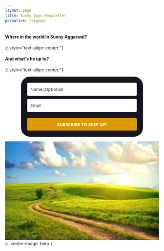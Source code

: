 ```yaml
---
layout: page
title: Sunny Days Newsletter
permalink: /signup/
---
```


#### **Where in the world in Sunny Aggarwal?**
{: style="text-align: center;"}
#### And what's he up to?
{: style="text-align: center;"}

<style type="text/css">
  @import url(https://fonts.googleapis.com/css?family=Open+Sans:400,400italic,700,700italic);
</style>
<style type="text/css">
  .ml-form-embedSubmitLoad{display:inline-block;width:20px;height:20px}.ml-form-embedSubmitLoad:after{content:" ";display:block;width:11px;height:11px;margin:1px;border-radius:50%;border:4px solid #fff;border-color:#fff #fff #fff transparent;animation:ml-form-embedSubmitLoad 1.2s linear infinite}@keyframes ml-form-embedSubmitLoad{0%{transform:rotate(0)}100%{transform:rotate(360deg)}}#mlb2-2158586.ml-form-embedContainer{box-sizing:border-box;display:table;height:99.99%;margin:0 auto;position:static;width:100%!important}#mlb2-2158586.ml-form-embedContainer button,#mlb2-2158586.ml-form-embedContainer h4,#mlb2-2158586.ml-form-embedContainer p,#mlb2-2158586.ml-form-embedContainer span{text-transform:none!important;letter-spacing:normal!important}#mlb2-2158586.ml-form-embedContainer .ml-form-embedWrapper{background-color:#16151f;border-width:0;border-color:transparent;border-radius:30px;border-style:solid;box-sizing:border-box;display:inline-block!important;margin:0;padding:0;position:relative}#mlb2-2158586.ml-form-embedContainer .ml-form-embedWrapper.embedDefault,#mlb2-2158586.ml-form-embedContainer .ml-form-embedWrapper.embedPopup{width:400px}#mlb2-2158586.ml-form-embedContainer .ml-form-embedWrapper.embedForm{max-width:400px;width:100%}#mlb2-2158586.ml-form-embedContainer .ml-form-align-left{text-align:left}#mlb2-2158586.ml-form-embedContainer .ml-form-align-center{text-align:center}#mlb2-2158586.ml-form-embedContainer .ml-form-align-default{display:table-cell!important;vertical-align:middle!important;text-align:center!important}#mlb2-2158586.ml-form-embedContainer .ml-form-align-right{text-align:right}#mlb2-2158586.ml-form-embedContainer .ml-form-embedWrapper .ml-form-embedHeader img{border-top-left-radius:30px;border-top-right-radius:30px;height:auto;margin:0 auto!important;max-width:100%;width:undefinedpx}#mlb2-2158586.ml-form-embedContainer .ml-form-embedWrapper .ml-form-embedBody,#mlb2-2158586.ml-form-embedContainer .ml-form-embedWrapper .ml-form-successBody{padding:20px 20px 0 20px}#mlb2-2158586.ml-form-embedContainer .ml-form-embedWrapper .ml-form-embedBody.ml-form-embedBodyHorizontal{padding-bottom:0}#mlb2-2158586.ml-form-embedContainer .ml-form-embedWrapper .ml-form-embedBody .ml-form-embedContent,#mlb2-2158586.ml-form-embedContainer .ml-form-embedWrapper .ml-form-successBody .ml-form-successContent{margin:0 0 20px 0}#mlb2-2158586.ml-form-embedContainer .ml-form-embedWrapper .ml-form-embedBody .ml-form-embedContent h4,#mlb2-2158586.ml-form-embedContainer .ml-form-embedWrapper .ml-form-successBody .ml-form-successContent h4{color:#fff;font-family:'Open Sans',Arial,Helvetica,sans-serif;font-size:30px;font-weight:400;margin:0 0 10px 0;text-align:left;word-break:break-word}#mlb2-2158586.ml-form-embedContainer .ml-form-embedWrapper .ml-form-embedBody .ml-form-embedContent p,#mlb2-2158586.ml-form-embedContainer .ml-form-embedWrapper .ml-form-successBody .ml-form-successContent p{color:#fff;font-family:'Open Sans',Arial,Helvetica,sans-serif;font-size:14px;font-weight:400;line-height:20px;margin:0 0 10px 0;text-align:left}#mlb2-2158586.ml-form-embedContainer .ml-form-embedWrapper .ml-form-embedBody .ml-form-embedContent ol,#mlb2-2158586.ml-form-embedContainer .ml-form-embedWrapper .ml-form-embedBody .ml-form-embedContent ul,#mlb2-2158586.ml-form-embedContainer .ml-form-embedWrapper .ml-form-successBody .ml-form-successContent ol,#mlb2-2158586.ml-form-embedContainer .ml-form-embedWrapper .ml-form-successBody .ml-form-successContent ul{color:#fff;font-family:'Open Sans',Arial,Helvetica,sans-serif;font-size:14px}#mlb2-2158586.ml-form-embedContainer .ml-form-embedWrapper .ml-form-embedBody .ml-form-embedContent p a,#mlb2-2158586.ml-form-embedContainer .ml-form-embedWrapper .ml-form-successBody .ml-form-successContent p a{color:#000;text-decoration:underline}#mlb2-2158586.ml-form-embedContainer .ml-form-embedWrapper .ml-block-form .ml-field-group{text-align:left!important}#mlb2-2158586.ml-form-embedContainer .ml-form-embedWrapper .ml-block-form .ml-field-group label{margin-bottom:5px;color:#333;font-size:14px;font-family:'Open Sans',Arial,Helvetica,sans-serif;font-weight:700;font-style:normal;text-decoration:none;display:inline-block;line-height:20px}#mlb2-2158586.ml-form-embedContainer .ml-form-embedWrapper .ml-form-embedBody .ml-form-embedContent p:last-child,#mlb2-2158586.ml-form-embedContainer .ml-form-embedWrapper .ml-form-successBody .ml-form-successContent p:last-child{margin:0}#mlb2-2158586.ml-form-embedContainer .ml-form-embedWrapper .ml-form-embedBody form{margin:0;width:100%}#mlb2-2158586.ml-form-embedContainer .ml-form-embedWrapper .ml-form-embedBody .ml-form-checkboxRow,#mlb2-2158586.ml-form-embedContainer .ml-form-embedWrapper .ml-form-embedBody .ml-form-formContent{margin:0 0 20px 0;width:100%}#mlb2-2158586.ml-form-embedContainer .ml-form-embedWrapper .ml-form-embedBody .ml-form-checkboxRow{float:left}#mlb2-2158586.ml-form-embedContainer .ml-form-embedWrapper .ml-form-embedBody .ml-form-formContent.horozintalForm{margin:0;padding:0 0 20px 0;width:100%;height:auto;float:left}#mlb2-2158586.ml-form-embedContainer .ml-form-embedWrapper .ml-form-embedBody .ml-form-fieldRow{margin:0 0 10px 0;width:100%}#mlb2-2158586.ml-form-embedContainer .ml-form-embedWrapper .ml-form-embedBody .ml-form-fieldRow.ml-last-item{margin:0}#mlb2-2158586.ml-form-embedContainer .ml-form-embedWrapper .ml-form-embedBody .ml-form-fieldRow.ml-formfieldHorizintal{margin:0}#mlb2-2158586.ml-form-embedContainer .ml-form-embedWrapper .ml-form-embedBody .ml-form-fieldRow input{background-color:#fff!important;color:#333!important;border-color:#ccc!important;border-radius:4px!important;border-style:solid!important;border-width:1px!important;font-family:'Open Sans',Arial,Helvetica,sans-serif;font-size:14px!important;height:auto;line-height:21px!important;margin-bottom:0;margin-top:0;margin-left:0;margin-right:0;padding:10px 10px!important;width:100%!important;box-sizing:border-box!important;max-width:100%!important}#mlb2-2158586.ml-form-embedContainer .ml-form-embedWrapper .ml-form-embedBody .ml-form-fieldRow input::-webkit-input-placeholder,#mlb2-2158586.ml-form-embedContainer .ml-form-embedWrapper .ml-form-embedBody .ml-form-horizontalRow input::-webkit-input-placeholder{color:#333}#mlb2-2158586.ml-form-embedContainer .ml-form-embedWrapper .ml-form-embedBody .ml-form-fieldRow input::-moz-placeholder,#mlb2-2158586.ml-form-embedContainer .ml-form-embedWrapper .ml-form-embedBody .ml-form-horizontalRow input::-moz-placeholder{color:#333}#mlb2-2158586.ml-form-embedContainer .ml-form-embedWrapper .ml-form-embedBody .ml-form-fieldRow input:-ms-input-placeholder,#mlb2-2158586.ml-form-embedContainer .ml-form-embedWrapper .ml-form-embedBody .ml-form-horizontalRow input:-ms-input-placeholder{color:#333}#mlb2-2158586.ml-form-embedContainer .ml-form-embedWrapper .ml-form-embedBody .ml-form-fieldRow input:-moz-placeholder,#mlb2-2158586.ml-form-embedContainer .ml-form-embedWrapper .ml-form-embedBody .ml-form-horizontalRow input:-moz-placeholder{color:#333}#mlb2-2158586.ml-form-embedContainer .ml-form-embedWrapper .ml-form-embedBody .ml-form-fieldRow textarea,#mlb2-2158586.ml-form-embedContainer .ml-form-embedWrapper .ml-form-embedBody .ml-form-horizontalRow textarea{background-color:#fff!important;color:#333!important;border-color:#ccc!important;border-radius:4px!important;border-style:solid!important;border-width:1px!important;font-family:'Open Sans',Arial,Helvetica,sans-serif;font-size:14px!important;height:auto;line-height:21px!important;margin-bottom:0;margin-top:0;padding:10px 10px!important;width:100%!important;box-sizing:border-box!important;max-width:100%!important}#mlb2-2158586.ml-form-embedContainer .ml-form-embedWrapper .ml-form-embedBody .ml-form-checkboxRow .label-description::before,#mlb2-2158586.ml-form-embedContainer .ml-form-embedWrapper .ml-form-embedBody .ml-form-embedPermissions .ml-form-embedPermissionsOptionsCheckbox .label-description::before,#mlb2-2158586.ml-form-embedContainer .ml-form-embedWrapper .ml-form-embedBody .ml-form-fieldRow .custom-checkbox .custom-control-label::before,#mlb2-2158586.ml-form-embedContainer .ml-form-embedWrapper .ml-form-embedBody .ml-form-fieldRow .custom-radio .custom-control-label::before,#mlb2-2158586.ml-form-embedContainer .ml-form-embedWrapper .ml-form-embedBody .ml-form-horizontalRow .custom-checkbox .custom-control-label::before,#mlb2-2158586.ml-form-embedContainer .ml-form-embedWrapper .ml-form-embedBody .ml-form-horizontalRow .custom-radio .custom-control-label::before,#mlb2-2158586.ml-form-embedContainer .ml-form-embedWrapper .ml-form-embedBody .ml-form-interestGroupsRow .ml-form-interestGroupsRowCheckbox .label-description::before{border-color:#ccc!important;background-color:#fff!important}#mlb2-2158586.ml-form-embedContainer .ml-form-embedWrapper .ml-form-embedBody .ml-form-fieldRow input.custom-control-input[type=checkbox]{box-sizing:border-box;padding:0;position:absolute;z-index:-1;opacity:0;margin-top:5px;margin-left:-24px;overflow:visible}#mlb2-2158586.ml-form-embedContainer .ml-form-embedWrapper .ml-form-embedBody .ml-form-checkboxRow .label-description::before,#mlb2-2158586.ml-form-embedContainer .ml-form-embedWrapper .ml-form-embedBody .ml-form-embedPermissions .ml-form-embedPermissionsOptionsCheckbox .label-description::before,#mlb2-2158586.ml-form-embedContainer .ml-form-embedWrapper .ml-form-embedBody .ml-form-fieldRow .custom-checkbox .custom-control-label::before,#mlb2-2158586.ml-form-embedContainer .ml-form-embedWrapper .ml-form-embedBody .ml-form-horizontalRow .custom-checkbox .custom-control-label::before,#mlb2-2158586.ml-form-embedContainer .ml-form-embedWrapper .ml-form-embedBody .ml-form-interestGroupsRow .ml-form-interestGroupsRowCheckbox .label-description::before{border-radius:4px!important}#mlb2-2158586.ml-form-embedContainer .ml-form-embedWrapper .ml-form-embedBody .ml-form-checkboxRow input[type=checkbox]:checked~.label-description::after,#mlb2-2158586.ml-form-embedContainer .ml-form-embedWrapper .ml-form-embedBody .ml-form-embedPermissions .ml-form-embedPermissionsOptionsCheckbox input[type=checkbox]:checked~.label-description::after,#mlb2-2158586.ml-form-embedContainer .ml-form-embedWrapper .ml-form-embedBody .ml-form-fieldRow .custom-checkbox .custom-control-input:checked~.custom-control-label::after,#mlb2-2158586.ml-form-embedContainer .ml-form-embedWrapper .ml-form-embedBody .ml-form-horizontalRow .custom-checkbox .custom-control-input:checked~.custom-control-label::after,#mlb2-2158586.ml-form-embedContainer .ml-form-embedWrapper .ml-form-embedBody .ml-form-interestGroupsRow .ml-form-interestGroupsRowCheckbox input[type=checkbox]:checked~.label-description::after{background-color:#fff;mask-image:url(https://bucket.mlcdn.com/images/default/arrow.svg);-webkit-mask-image:url(https://bucket.mlcdn.com/images/default/arrow.svg)}#mlb2-2158586.ml-form-embedContainer .ml-form-embedWrapper .ml-form-embedBody .ml-form-fieldRow .custom-radio .custom-control-input:checked~.custom-control-label::after{background-color:#fff;mask-image:url(https://bucket.mlcdn.com/images/default/circle.svg);-webkit-mask-image:url(https://bucket.mlcdn.com/images/default/circle.svg)}#mlb2-2158586.ml-form-embedContainer .ml-form-embedWrapper .ml-form-embedBody .ml-form-checkboxRow input[type=checkbox]:checked~.label-description::before,#mlb2-2158586.ml-form-embedContainer .ml-form-embedWrapper .ml-form-embedBody .ml-form-embedPermissions .ml-form-embedPermissionsOptionsCheckbox input[type=checkbox]:checked~.label-description::before,#mlb2-2158586.ml-form-embedContainer .ml-form-embedWrapper .ml-form-embedBody .ml-form-fieldRow .custom-checkbox .custom-control-input:checked~.custom-control-label::before,#mlb2-2158586.ml-form-embedContainer .ml-form-embedWrapper .ml-form-embedBody .ml-form-fieldRow .custom-radio .custom-control-input:checked~.custom-control-label::before,#mlb2-2158586.ml-form-embedContainer .ml-form-embedWrapper .ml-form-embedBody .ml-form-horizontalRow .custom-checkbox .custom-control-input:checked~.custom-control-label::before,#mlb2-2158586.ml-form-embedContainer .ml-form-embedWrapper .ml-form-embedBody .ml-form-horizontalRow .custom-radio .custom-control-input:checked~.custom-control-label::before,#mlb2-2158586.ml-form-embedContainer .ml-form-embedWrapper .ml-form-embedBody .ml-form-interestGroupsRow .ml-form-interestGroupsRowCheckbox input[type=checkbox]:checked~.label-description::before{border-color:#d90!important;background-color:#d90!important;color:#fff!important}#mlb2-2158586.ml-form-embedContainer .ml-form-embedWrapper .ml-form-embedBody .ml-form-fieldRow .custom-checkbox .custom-control-label::after,#mlb2-2158586.ml-form-embedContainer .ml-form-embedWrapper .ml-form-embedBody .ml-form-fieldRow .custom-checkbox .custom-control-label::before,#mlb2-2158586.ml-form-embedContainer .ml-form-embedWrapper .ml-form-embedBody .ml-form-fieldRow .custom-radio .custom-control-label::after,#mlb2-2158586.ml-form-embedContainer .ml-form-embedWrapper .ml-form-embedBody .ml-form-fieldRow .custom-radio .custom-control-label::before,#mlb2-2158586.ml-form-embedContainer .ml-form-embedWrapper .ml-form-embedBody .ml-form-horizontalRow .custom-checkbox .custom-control-label::after,#mlb2-2158586.ml-form-embedContainer .ml-form-embedWrapper .ml-form-embedBody .ml-form-horizontalRow .custom-checkbox .custom-control-label::before,#mlb2-2158586.ml-form-embedContainer .ml-form-embedWrapper .ml-form-embedBody .ml-form-horizontalRow .custom-radio .custom-control-label::after,#mlb2-2158586.ml-form-embedContainer .ml-form-embedWrapper .ml-form-embedBody .ml-form-horizontalRow .custom-radio .custom-control-label::before{top:2;box-sizing:border-box}#mlb2-2158586.ml-form-embedContainer .ml-form-embedWrapper .ml-form-embedBody .ml-form-checkboxRow .label-description::after,#mlb2-2158586.ml-form-embedContainer .ml-form-embedWrapper .ml-form-embedBody .ml-form-checkboxRow .label-description::before,#mlb2-2158586.ml-form-embedContainer .ml-form-embedWrapper .ml-form-embedBody .ml-form-embedPermissions .ml-form-embedPermissionsOptionsCheckbox .label-description::after,#mlb2-2158586.ml-form-embedContainer .ml-form-embedWrapper .ml-form-embedBody .ml-form-embedPermissions .ml-form-embedPermissionsOptionsCheckbox .label-description::before{top:0!important;box-sizing:border-box!important}#mlb2-2158586.ml-form-embedContainer .ml-form-embedWrapper .ml-form-embedBody .ml-form-checkboxRow .label-description::after,#mlb2-2158586.ml-form-embedContainer .ml-form-embedWrapper .ml-form-embedBody .ml-form-checkboxRow .label-description::before{top:0!important;box-sizing:border-box!important}#mlb2-2158586.ml-form-embedContainer .ml-form-embedWrapper .ml-form-embedBody .ml-form-interestGroupsRow .ml-form-interestGroupsRowCheckbox .label-description::after{top:3px!important;box-sizing:border-box!important;position:absolute;left:-21px;display:block;width:10px;height:10px;content:""}#mlb2-2158586.ml-form-embedContainer .ml-form-embedWrapper .ml-form-embedBody .ml-form-interestGroupsRow .ml-form-interestGroupsRowCheckbox .label-description::before{top:0!important;box-sizing:border-box!important}#mlb2-2158586.ml-form-embedContainer .ml-form-embedWrapper .ml-form-embedBody .custom-control-label::before{position:absolute;top:4px;left:-24px;display:block;width:16px;height:16px;pointer-events:none;content:"";background-color:#fff;border:#adb5bd solid 1px;border-radius:50%}#mlb2-2158586.ml-form-embedContainer .ml-form-embedWrapper .ml-form-embedBody .custom-control-label::after{position:absolute;top:5px!important;left:-21px;display:block;width:10px;height:10px;content:""}#mlb2-2158586.ml-form-embedContainer .ml-form-embedWrapper .ml-form-embedBody .ml-form-checkboxRow .label-description::before,#mlb2-2158586.ml-form-embedContainer .ml-form-embedWrapper .ml-form-embedBody .ml-form-embedPermissions .ml-form-embedPermissionsOptionsCheckbox .label-description::before,#mlb2-2158586.ml-form-embedContainer .ml-form-embedWrapper .ml-form-embedBody .ml-form-interestGroupsRow .ml-form-interestGroupsRowCheckbox .label-description::before{position:absolute;top:4px;left:-24px;display:block;width:16px;height:16px;pointer-events:none;content:"";background-color:#fff;border:#adb5bd solid 1px;border-radius:50%}#mlb2-2158586.ml-form-embedContainer .ml-form-embedWrapper .ml-form-embedBody .ml-form-embedPermissions .ml-form-embedPermissionsOptionsCheckbox .label-description::after{position:absolute;top:3px!important;left:-21px;display:block;width:10px;height:10px;content:""}#mlb2-2158586.ml-form-embedContainer .ml-form-embedWrapper .ml-form-embedBody .ml-form-checkboxRow .label-description::after{position:absolute;top:3px!important;left:-21px;display:block;width:10px;height:10px;content:""}#mlb2-2158586.ml-form-embedContainer .ml-form-embedWrapper .ml-form-embedBody .custom-radio .custom-control-label::after{background:no-repeat 50%/50% 50%}#mlb2-2158586.ml-form-embedContainer .ml-form-embedWrapper .ml-form-embedBody .custom-checkbox .custom-control-label::after,#mlb2-2158586.ml-form-embedContainer .ml-form-embedWrapper .ml-form-embedBody .ml-form-checkboxRow .label-description::after,#mlb2-2158586.ml-form-embedContainer .ml-form-embedWrapper .ml-form-embedBody .ml-form-embedPermissions .ml-form-embedPermissionsOptionsCheckbox .label-description::after,#mlb2-2158586.ml-form-embedContainer .ml-form-embedWrapper .ml-form-embedBody .ml-form-interestGroupsRow .ml-form-interestGroupsRowCheckbox .label-description::after{background:no-repeat 50%/50% 50%}#mlb2-2158586.ml-form-embedContainer .ml-form-embedWrapper .ml-form-embedBody .ml-form-fieldRow .custom-control,#mlb2-2158586.ml-form-embedContainer .ml-form-embedWrapper .ml-form-embedBody .ml-form-horizontalRow .custom-control{position:relative;display:block;min-height:1.5rem;padding-left:1.5rem}#mlb2-2158586.ml-form-embedContainer .ml-form-embedWrapper .ml-form-embedBody .ml-form-fieldRow .custom-checkbox .custom-control-input,#mlb2-2158586.ml-form-embedContainer .ml-form-embedWrapper .ml-form-embedBody .ml-form-fieldRow .custom-radio .custom-control-input,#mlb2-2158586.ml-form-embedContainer .ml-form-embedWrapper .ml-form-embedBody .ml-form-horizontalRow .custom-checkbox .custom-control-input,#mlb2-2158586.ml-form-embedContainer .ml-form-embedWrapper .ml-form-embedBody .ml-form-horizontalRow .custom-radio .custom-control-input{position:absolute;z-index:-1;opacity:0;box-sizing:border-box;padding:0}#mlb2-2158586.ml-form-embedContainer .ml-form-embedWrapper .ml-form-embedBody .ml-form-fieldRow .custom-checkbox .custom-control-label,#mlb2-2158586.ml-form-embedContainer .ml-form-embedWrapper .ml-form-embedBody .ml-form-fieldRow .custom-radio .custom-control-label,#mlb2-2158586.ml-form-embedContainer .ml-form-embedWrapper .ml-form-embedBody .ml-form-horizontalRow .custom-checkbox .custom-control-label,#mlb2-2158586.ml-form-embedContainer .ml-form-embedWrapper .ml-form-embedBody .ml-form-horizontalRow .custom-radio .custom-control-label{color:#000;font-size:12px!important;font-family:'Open Sans',Arial,Helvetica,sans-serif;line-height:22px;margin-bottom:0;position:relative;vertical-align:top;font-style:normal;font-weight:700}#mlb2-2158586.ml-form-embedContainer .ml-form-embedWrapper .ml-form-embedBody .ml-form-fieldRow .custom-select,#mlb2-2158586.ml-form-embedContainer .ml-form-embedWrapper .ml-form-embedBody .ml-form-horizontalRow .custom-select{background-color:#fff!important;color:#333!important;border-color:#ccc!important;border-radius:4px!important;border-style:solid!important;border-width:1px!important;font-family:'Open Sans',Arial,Helvetica,sans-serif;font-size:14px!important;line-height:20px!important;margin-bottom:0;margin-top:0;padding:10px 28px 10px 12px!important;width:100%!important;box-sizing:border-box!important;max-width:100%!important;height:auto;display:inline-block;vertical-align:middle;background:url(https://bucket.mlcdn.com/images/default/dropdown.svg) no-repeat right .75rem center/8px 10px;-webkit-appearance:none;-moz-appearance:none;appearance:none}#mlb2-2158586.ml-form-embedContainer .ml-form-embedWrapper .ml-form-embedBody .ml-form-horizontalRow{height:auto;width:100%;float:left}.ml-form-formContent.horozintalForm .ml-form-horizontalRow .ml-input-horizontal{width:70%;float:left}.ml-form-formContent.horozintalForm .ml-form-horizontalRow .ml-button-horizontal{width:30%;float:left}.ml-form-formContent.horozintalForm .ml-form-horizontalRow .ml-button-horizontal.labelsOn{padding-top:25px}.ml-form-formContent.horozintalForm .ml-form-horizontalRow .horizontal-fields{box-sizing:border-box;float:left;padding-right:10px}#mlb2-2158586.ml-form-embedContainer .ml-form-embedWrapper .ml-form-embedBody .ml-form-horizontalRow input{background-color:#fff;color:#333;border-color:#ccc;border-radius:4px;border-style:solid;border-width:1px;font-family:'Open Sans',Arial,Helvetica,sans-serif;font-size:14px;line-height:20px;margin-bottom:0;margin-top:0;padding:10px 10px;width:100%;box-sizing:border-box;overflow-y:initial}#mlb2-2158586.ml-form-embedContainer .ml-form-embedWrapper .ml-form-embedBody .ml-form-horizontalRow button{background-color:#d90!important;border-color:#d90;border-style:solid;border-width:1px;border-radius:4px;box-shadow:none;color:#fff!important;cursor:pointer;font-family:'Open Sans',Arial,Helvetica,sans-serif;font-size:14px!important;font-weight:700;line-height:20px;margin:0!important;padding:10px!important;width:100%;height:auto}#mlb2-2158586.ml-form-embedContainer .ml-form-embedWrapper .ml-form-embedBody .ml-form-horizontalRow button:hover{background-color:#333!important;border-color:#333!important}#mlb2-2158586.ml-form-embedContainer .ml-form-embedWrapper .ml-form-embedBody .ml-form-checkboxRow input[type=checkbox]{box-sizing:border-box;padding:0;position:absolute;z-index:-1;opacity:0;margin-top:5px;margin-left:-24px;overflow:visible}#mlb2-2158586.ml-form-embedContainer .ml-form-embedWrapper .ml-form-embedBody .ml-form-checkboxRow .label-description{color:#000;display:block;font-family:'Open Sans',Arial,Helvetica,sans-serif;font-size:12px;text-align:left;margin-bottom:0;position:relative;vertical-align:top}#mlb2-2158586.ml-form-embedContainer .ml-form-embedWrapper .ml-form-embedBody .ml-form-checkboxRow label{font-weight:400;margin:0;padding:0;position:relative;display:block;min-height:24px;padding-left:24px}#mlb2-2158586.ml-form-embedContainer .ml-form-embedWrapper .ml-form-embedBody .ml-form-checkboxRow label a{color:#000;text-decoration:underline}#mlb2-2158586.ml-form-embedContainer .ml-form-embedWrapper .ml-form-embedBody .ml-form-checkboxRow label p{color:#000!important;font-family:'Open Sans',Arial,Helvetica,sans-serif!important;font-size:12px!important;font-weight:400!important;line-height:18px!important;padding:0!important;margin:0 5px 0 0!important}#mlb2-2158586.ml-form-embedContainer .ml-form-embedWrapper .ml-form-embedBody .ml-form-checkboxRow label p:last-child{margin:0}#mlb2-2158586.ml-form-embedContainer .ml-form-embedWrapper .ml-form-embedBody .ml-form-embedSubmit{margin:0 0 20px 0;float:left;width:100%}#mlb2-2158586.ml-form-embedContainer .ml-form-embedWrapper .ml-form-embedBody .ml-form-embedSubmit button{background-color:#d90!important;border:none!important;border-radius:4px!important;box-shadow:none!important;color:#fff!important;cursor:pointer;font-family:'Open Sans',Arial,Helvetica,sans-serif!important;font-size:14px!important;font-weight:700!important;line-height:21px!important;height:auto;padding:10px!important;width:100%!important;box-sizing:border-box!important}#mlb2-2158586.ml-form-embedContainer .ml-form-embedWrapper .ml-form-embedBody .ml-form-embedSubmit button.loading{display:none}#mlb2-2158586.ml-form-embedContainer .ml-form-embedWrapper .ml-form-embedBody .ml-form-embedSubmit button:hover{background-color:#333!important}.ml-subscribe-close{width:30px;height:30px;background:url(https://bucket.mlcdn.com/images/default/modal_close.png) no-repeat;background-size:30px;cursor:pointer;margin-top:-10px;margin-right:-10px;position:absolute;top:0;right:0}.ml-error input{background:url(https://bucket.mlcdn.com/images/default/error-icon.png) 98% center no-repeat #fff!important;background-size:24px 24px!important}.ml-error .label-description,.ml-error .label-description p,.ml-error .label-description p a,.ml-error label:first-child{color:red!important}#mlb2-2158586.ml-form-embedContainer .ml-form-embedWrapper .ml-form-embedBody .ml-form-checkboxRow.ml-error .label-description p,#mlb2-2158586.ml-form-embedContainer .ml-form-embedWrapper .ml-form-embedBody .ml-form-checkboxRow.ml-error .label-description p:first-letter{color:red!important}@media only screen and (max-width:400px){.ml-form-embedWrapper.embedDefault,.ml-form-embedWrapper.embedPopup{width:100%!important}.ml-form-formContent.horozintalForm{float:left!important}.ml-form-formContent.horozintalForm .ml-form-horizontalRow{height:auto!important;width:100%!important;float:left!important}.ml-form-formContent.horozintalForm .ml-form-horizontalRow .ml-input-horizontal{width:100%!important}.ml-form-formContent.horozintalForm .ml-form-horizontalRow .ml-input-horizontal>div{padding-right:0!important;padding-bottom:10px}.ml-form-formContent.horozintalForm .ml-button-horizontal{width:100%!important}.ml-form-formContent.horozintalForm .ml-button-horizontal.labelsOn{padding-top:0!important}}
</style>
<div id="mlb2-2158586" class="ml-form-embedContainer ml-subscribe-form ml-subscribe-form-2158586">
  <div class="ml-form-align-center">
    <div class="ml-form-embedWrapper embedForm">
      <div class="ml-form-embedBody ml-form-embedBodyDefault row-form">
        <div class="ml-form-embedContent" style="margin-bottom:0"></div>
        <form class="ml-block-form" action="https://app.mailerlite.com/webforms/submit/f8n7d2" data-code="f8n7d2" method="post" target="_blank">
          <div class="ml-form-formContent">
            <div class="ml-form-fieldRow">
              <div class="ml-field-group ml-field-name">
                <input type="text" class="form-control" data-inputmask="" name="fields[name]" placeholder="Name (Optional)" autocomplete="name">
              </div>
            </div>
            <div class="ml-form-fieldRow ml-last-item">
              <div class="ml-field-group ml-field-email ml-validate-email ml-validate-required">
                <input type="email" class="form-control" data-inputmask="" name="fields[email]" placeholder="Email" autocomplete="email">
              </div>
            </div>
          </div>
          <input type="hidden" name="ml-submit" value="1">
          <div class="ml-form-embedSubmit">
            <button type="submit" class="primary">SUBSCRIBE TO KEEP UP!</button>
            <button disabled="disabled" style="display:none" type="button" class="loading"> <div class="ml-form-embedSubmitLoad"><div></div><div></div><div></div><div></div></div> </button>
          </div>
        </form>
      </div>
      <div class="ml-form-successBody row-success" style="display:none">
        <div class="ml-form-successContent">
          <h4>Thank you!</h4>
          <p>You have successfully joined our subscriber list.</p>
        </div>
      </div>
    </div>
  </div>
</div>
<script>
  function ml_webform_success_2158586(){var r=ml_jQuery||jQuery;r(".ml-subscribe-form-2158586 .row-success").show(),r(".ml-subscribe-form-2158586 .row-form").hide()}
</script>
<img src="https://track.mailerlite.com/webforms/o/2158586/f8n7d2?vc25f966922c0a35ad9c2401af6506ef1" width="1" height="1" style="max-width:1px;max-height:1px;visibility:hidden;padding:0;margin:0;display:block" alt="." border="0">
<script src="https://static.mailerlite.com/js/w/webforms.min.js?vc25f966922c0a35ad9c2401af6506ef1" type="text/javascript"></script>

![](/images/sunny_day.jpg){: .center-image .hero }